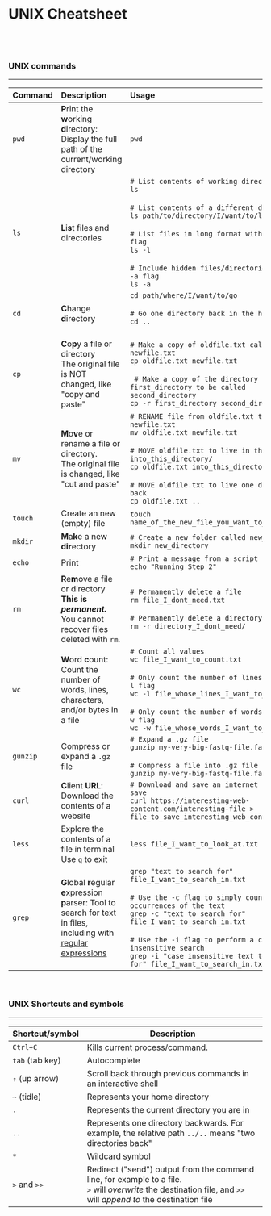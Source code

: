 # UNIX Cheatsheet

<br><br>

### UNIX commands

-----

Command | Description | Usage 
:-------|:-------------------------------------------------------------------------------------|:-----
`pwd` | **P**rint the **w**orking **d**irectory: Display the full path of the current/working directory | `pwd`
`ls` | **L**i**s**t files and directories |  `# List contents of working directory` <br> `ls` <br><br> `# List contents of a different directory` <br> `ls path/to/directory/I/want/to/list` <br><br> `# List files in long format with the -l flag` <br> `ls -l`  <br><br> `# Include hidden files/directories with the -a flag` <br> `ls -a` 
`cd` | **C**hange **d**irectory | `cd path/where/I/want/to/go`  <br><br> `# Go one directory back in the heirarchy` <br> `cd ..` <br><br>
`cp` | **C**o**p**y a file or directory <br> The original file is NOT changed, like "copy and paste"| `# Make a copy of oldfile.txt called newfile.txt` <br> `cp oldfile.txt newfile.txt`  <br><br> ` # Make a copy of the directory first_directory to be called second_directory` <br> `cp -r first_directory second_directory`
`mv` | **M**o**v**e or rename a file or directory. <br> The original file is changed, like "cut and paste" |  `# RENAME file from oldfile.txt to newfile.txt` <br> `mv oldfile.txt newfile.txt`  <br><br> `# MOVE oldfile.txt to live in the directory into_this_directory/`<br> `cp oldfile.txt into_this_directory/`  <br><br> `# MOVE oldfile.txt to live one directory back` <br> `cp oldfile.txt ..`
`touch` | Create an new (empty) file | `touch name_of_the_new_file_you_want_to_create.txt` 
`mkdir` | **M**a**k**e a new **dir**ectory | `# Create a new folder called new_directory` <br> `mkdir new_directory`
`echo` | Print | `# Print a message from a script` <br> `echo "Running Step 2"`
`rm` | **R**e**m**ove a file or directory <br> **This is _permanent._** You cannot recover files deleted with `rm`. | `# Permanently delete a file` <br> `rm file_I_dont_need.txt` <br><br> `# Permanently delete a directory` <br> `rm -r directory_I_dont_need/`
`wc` | **W**ord **c**ount: Count the number of words, lines, characters, and/or bytes in a file | `# Count all values` <br> `wc file_I_want_to_count.txt` <br><br> `# Only count the number of lines with the -l flag` <br> `wc -l file_whose_lines_I_want_to_count.txt` <br><br> `# Only count the number of words with the -w flag` <br> `wc -w file_whose_words_I_want_to_count.txt`
`gunzip` | Compress or expand a `.gz` file |  `# Expand a .gz file` <br> `gunzip my-very-big-fastq-file.fastq.gz` <br><br> `# Compress a file into .gz file` <br> `gunzip my-very-big-fastq-file.fastq` 
`curl` | **C**lient **URL**: Download the contents of a website |  `# Download and save an internet file and save ` <br> `curl https://interesting-web-content.com/interesting-file > file_to_save_interesting_web_content_in.txt` 
`less` | Explore the contents of a file in terminal <br> Use `q` to exit | `less file_I_want_to_look_at.txt`
`grep` | **G**lobal **r**egular **e**xpression **p**arser: Tool to search for text in files, including with [regular expressions](https://en.wikipedia.org/wiki/Regular_expression) | `grep "text to search for" file_I_want_to_search_in.txt` <br><br> `# Use the -c flag to simply count the occurrences of the text` <br> `grep -c "text to search for" file_I_want_to_search_in.txt` <br><br> `# Use the -i flag to perform a case insensitive search` <br> `grep -i "case insensitive text to search for" file_I_want_to_search_in.txt`


<br>

### UNIX Shortcuts and symbols

-----

Shortcut/symbol | Description
----------|-----------------------------------------------------------
`Ctrl+C` | Kills current process/command. 
`tab` (tab key) | Autocomplete
`↑` (up arrow)| Scroll back through previous commands in an interactive shell
`~` (tidle) | Represents your home directory
`.` | Represents the current directory you are in
`..` | Represents one directory backwards. For example, the relative path `../..` means "two directories back"
`*`  | Wildcard symbol
`>` and `>>` | Redirect ("send") output from the command line, for example to a file. <br> `>` will _overwrite_ the destination file, and `>>` will _append to_ the destination file


